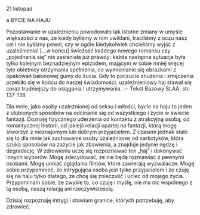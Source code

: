 21 listopad

a 
BYCIE NA HAJU

 Pozostawanie w uzależnieniu powodowało tak istotne zmiany w umyśle większości z nas, że kiedy byliśmy w nim uwikłani, traciliśmy z oczu nasz cel i nie byliśmy pewni, czy w ogóle kiedykolwiek chcieliśmy wyjść z uzależnienia! […w końcu] świeżość każdego nowego romansu czy „pojednania się” nie zasłaniała już prawdy: każda następna sytuacja była tylko kolejnym beznadziejnym epizodem, mającym w sobie mniej więcej tyle obietnicy otrzymania spełnienia, co wymienianie się obrazkami z opakowań balonowej gumy do żucia. Gdy to poczucie znużenia i zmęczenia przebiło się w końcu do naszej świadomości, uzależnieniowy haj stawał się coraz trudniejszy do osiągania i utrzymywania. — Tekst Bazowy SLAA, str. 137-138

 Dla mnie, jako osoby uzależnionej od seksu i miłości, bycie na haju to jeden z ulubionych sposobów na odcinanie się od wszystkiego i życie w świecie fantazji. Doznaję fizycznego uderzenia od kontaktu z atrakcyjną osobą, od romantycznej historii, od jakiejś relacji opartej na fantazji, którą mogę stworzyć z nieznajomym lub dobrym przyjacielem. Z czasem jednak stało się to dla mnie jak zachowanie osoby uzależnionej od narkotyków, która szuka sposobów na zażycie jak zbawienia, a znajduje jedynie nędzę i degradację. W zdrowieniu uczę się rozpoznawać ten „haj” i dokonywać innych wyborów. Mogę zdecydować, że nie będę rozmawiać z pewnymi osobami. Mogę unikać oglądania filmów, które zawierają wyzwalacze. Mogę sobie przypomnieć, że intrygująca osoba jest tylko przyjacielem i że czuję się na haju tylko dlatego, że chcę się znieczulić i uciec od mojego życia. Przypominam sobie, że zwykle to, co czuję i myślę, nie ma nic wspólnego z tą osobą, naszą relacją ani rzeczywistością.

 Dzisiaj rozpoznaję intrygi i stawiam granice, których potrzebuję, aby zdrowieć.
